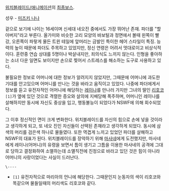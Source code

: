 [위치블레이드/애니메이션](%EC%9C%84%EC%B9%98%EB%B8%94%EB%A0%88%EC%9D%B4%EB%93%9C/%EC%95%A0%EB%8B%88%EB%A9%94%EC%9D%B4%EC%85%98.md)의 [최종보스](%EC%B5%9C%EC%A2%85%20%EB%B3%B4%EC%8A%A4.md).

성우 - [미즈키 나나](%EB%AF%B8%EC%A6%88%ED%82%A4%20%EB%82%98%EB%82%98.md)

겉으로 보기에 나이는 16세이며 신세대 네오진 중에서도 가장 뛰어난 존재. 파더를 "할아버지"라고 부른다. 올가미와 비슷한 고리 모양의
바보털과 정면에서 볼때 왼쪽이 빨강, 오른쪽이 파랗게 물든 트윈 테일에 앞머리는 금발인 특이한 헤어 스타일이 특징. 능력의 높이 때문에
파더도 주목하고 있었지만, 정신 연령은 어려서 멋대로이고 비상식적이다. 훈련중 연습 상대를 5명이나 박살내지만, 죄의식도 느끼지 않는다.
인형을 좋아하는 소녀 다운 일면도 보이지만 손으로 찢어서 스트레스를 해소하는 도구로 사용하고 있다.

불필요한 정보로 어머니에 대한 정보가 알려지지 않았지만, 그때문에 어머니에 과도한 기대를 안고있으며 어머니를 만나는 것을 바라고 움직이고
있었다. 나중에 파더에게서 정보를 듣고 유전자적인 어머니에 해당하는
[레이나](%EC%86%8C%ED%98%B8%20%EB%A0%88%EC%9D%B4%EB%82%98.md)를 만나러 가지만 그녀의 딸인
[리호코](%EC%95%84%EB%A7%88%ED%95%98%20%EB%A6%AC%ED%98%B8%EC%BD%94.md)`[1]`가
옆에 있던 것으로 격렬한 증오와 살의에 지배당해 폭주하며, 어머니인 레이나를 살해하지만 동시에 자신도 중상을 입고, 행동불능이 되었다가
NSWF에 의해 회수되었다.

그 이후 정신적인 면이 크게 변화한다. 위치블레이드를 자신의 힘으로 손에 넣을 것이라고 생각하게 되고, 또 네오 진인 자신들이 선택된
존재라고 생각하게 되었다. 동시에 삼색의 머리를 검은색 하나로 물들였다. 또한 역겹게 느끼고 있었던 파더를 살해하고 NSWF의 대표가 된다.
위치블레이드를 장악하기 위해
[마사네](%EC%95%84%EB%A7%88%ED%95%98%20%EB%A7%88%EC%82%AC%EB%84%A4.md)에게
도전했지만, 마사네에게 레이나(어머니)의 유령을 보면서 틈이 생기고 그틈을 이용한 마사네의 공격에 그대로 당하고 결정화하여 소멸하는데
소멸직전에 진정으로 바라고 있던 것은 힘이 아니라 어머니의 사랑이었다는 사실이 드러난다.

`\----`

  * `[1]` 유전자적으로 마리아의 언니에 해당한다. 그때문인지 눈동자의 색이 리호코와 똑같으며 물들일때의 머리색도 리호코와 같다.

